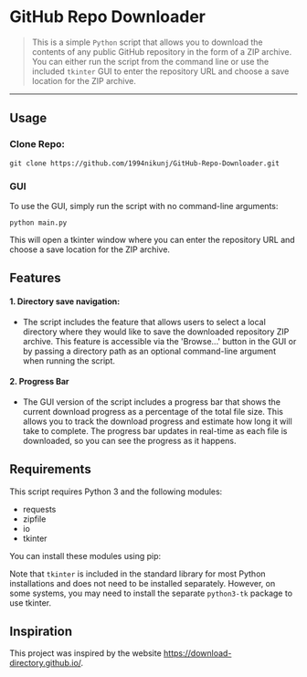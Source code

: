 # GitHub Repo Downloader
> This is a simple `Python` script that allows you to download the contents of any public GitHub repository in the form 
of a ZIP archive. You can either run the script from the command line or use the included `tkinter` GUI to enter the 
repository URL and choose a save location for the ZIP archive.
- - - -
## Usage

### Clone Repo:
```shell
git clone https://github.com/1994nikunj/GitHub-Repo-Downloader.git
```

### GUI
To use the GUI, simply run the script with no command-line arguments:
```shell
python main.py
```

This will open a tkinter window where you can enter the repository URL and choose a save location for the ZIP archive.

## Features
#### 1. Directory save navigation:
- The script includes the feature that allows users to select a local directory where they would like to  save the 
downloaded repository ZIP archive. This feature is accessible via the 'Browse...' button in the GUI or by  passing a 
directory path as an optional command-line argument when running the script.

#### 2. Progress Bar
  - The GUI version of the script includes a progress bar that shows the current download progress as a percentage of the 
  total file size. This allows you to track the download progress and estimate how long it will take to complete. The 
  progress bar updates in real-time as each file is downloaded, so you can see the progress as it happens.

## Requirements
This script requires Python 3 and the following modules:
- requests
- zipfile
- io
- tkinter

You can install these modules using pip:

Note that `tkinter` is included in the standard library for most Python installations and does not need to be installed 
separately. However, on some systems, you may need to install the separate `python3-tk` package to use tkinter.

## Inspiration
This project was inspired by the website https://download-directory.github.io/.